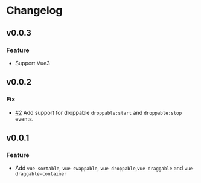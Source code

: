 # Changelog

## v0.0.3

### Feature

- Support Vue3

## v0.0.2

### Fix

- [#2](https://github.com/zjffun/vue-shopify-draggable/pull/2) Add support for droppable `droppable:start` and `droppable:stop` events.

## v0.0.1

### Feature

- Add `vue-sortable`, `vue-swappable`, `vue-droppable`,`vue-draggable` and `vue-draggable-container`
